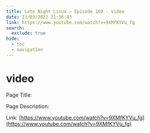 ```yaml
---
title: Late Night Linux – Episode 169 - video
date: 21/03/2022 21:56:43
link: https://www.youtube.com/watch?v=9XMfKYVu_fg
search:
  exclude: true
hide:
  - toc
  - navigation
---
```


# video

Page Title: 

Page Description:  

Link: [https://www.youtube.com/watch?v=9XMfKYVu_fg](https://www.youtube.com/watch?v=9XMfKYVu_fg)